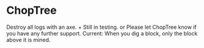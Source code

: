 # ChopTree
Destroy all logs with an axe. + Still in testing. or Please let ChopTree know if you have any further support. Current: When you dig a block, only the block above it is mined.
